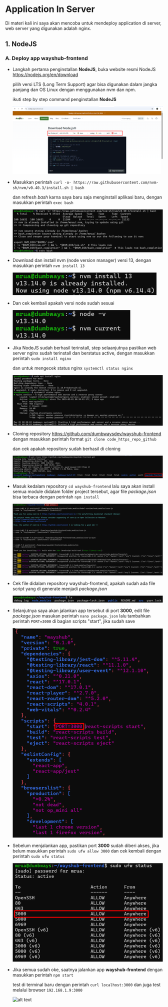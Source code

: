 # Application In Server

Di materi kali ini saya akan mencoba untuk mendeploy application di server, web server yang digunakan adalah nginx.

## 1. NodeJS

### A. Deploy app wayshub-frontend


- Langkah pertama penginstallan **NodeJS**, buka website resmi NodeJS https://nodejs.org/en/download

  pilih versi LTS (Long Term Support) agar bisa digunakan dalam jangka panjang dan OS Linux dengan menggunakan nvm dan npm.

  ikuti step by step command penginstallan **NodeJS**

  ![alt text](https://github.com/mochamadrere/devops23-dumbways-mochamadrere/blob/main/Pict/day5_a_step2.png)

- Masukkan perintah ``` curl -o- https://raw.githubusercontent.com/nvm-sh/nvm/v0.40.3/install.sh | bash ```

  dan refresh _bash_ karna saya baru saja menginstall aplikasi baru, dengan masukkan perintah ``` exec bash ```

  ![alt text](https://github.com/mochamadrere/devops23-dumbways-mochamadrere/blob/main/Pict/day5_a_step3.png)

- Download dan install nvm (node version manager) versi 13, dengan masukkan perintah ``` nvm install 13 ```

  ![alt text](https://github.com/mochamadrere/devops23-dumbways-mochamadrere/blob/main/Pict/day5_a_step4.png)

- Dan cek kembali apakah versi node sudah sesuai

  ![alt text](https://github.com/mochamadrere/devops23-dumbways-mochamadrere/blob/main/Pict/day5_a_step5.png)


- Jika NodeJS sudah berhasil terinstall, step selaanjutnya pastikan web server nginx sudah terinstall dan berstatus active, dengan masukkan perintah ``` sudo install nginx ```

  dan untuk mengecek status nginx ``` systemctl status nginx ```

  ![alt text](https://github.com/mochamadrere/devops23-dumbways-mochamadrere/blob/main/Pict/day5_a_step0.png)

- Cloning repository https://github.com/dumbwaysdev/wayshub-frontend dengan masukkan perintah format ``` git clone code_https_repo_github ```

  dan cek apakah repository sudah berhasil di cloning

  ![alt text](https://github.com/mochamadrere/devops23-dumbways-mochamadrere/blob/main/Pict/day5_a_step1.png)

- Masuk kedalam repository ``` cd wayshub-frontend ``` lalu saya akan install semua module didalam folder project tersebut, agar file _package.json_ bisa terbaca dengan perintah ``` npm install ```

  ![alt text](https://github.com/mochamadrere/devops23-dumbways-mochamadrere/blob/main/Pict/day5_a_step6.png)

- Cek file didalam repository wayshub-frontend, apakah sudah ada file script yang di generate menjadi _package.json_

  ![alt text](https://github.com/mochamadrere/devops23-dumbways-mochamadrere/blob/main/Pict/day5_a_step8.png)

- Selanjutnya saya akan jalankan app tersebut di port **3000**, edit file _package.json_ masukan perintah ``` nano package.json ``` lalu tambahkan perintah ``` PORT=3000 ``` di bagian scripts "start", jika sudah save

  ![alt text](https://github.com/mochamadrere/devops23-dumbways-mochamadrere/blob/main/Pict/day5_a_step7.png)

- Sebelum menjalankan app, pastikan port **3000** sudah diberi akses, jika belum masukkan perintah ``` sudo ufw allow 3000 ``` dan cek kembali dengan perintah ``` sudo ufw status ```

  ![alt text](https://github.com/mochamadrere/devops23-dumbways-mochamadrere/blob/main/Pict/day5_a_step9.png)

- Jika semua sudah oke, saatnya jalankan app **wayshub-frontend** dengan masukkan perintah ``` npm start ```

  test di terminal baru dengan perintah ``` curl localhost:3000 ``` dan juga test melalui browser ``` 192.168.1.9:3000 ```

  ![alt text]()

  

